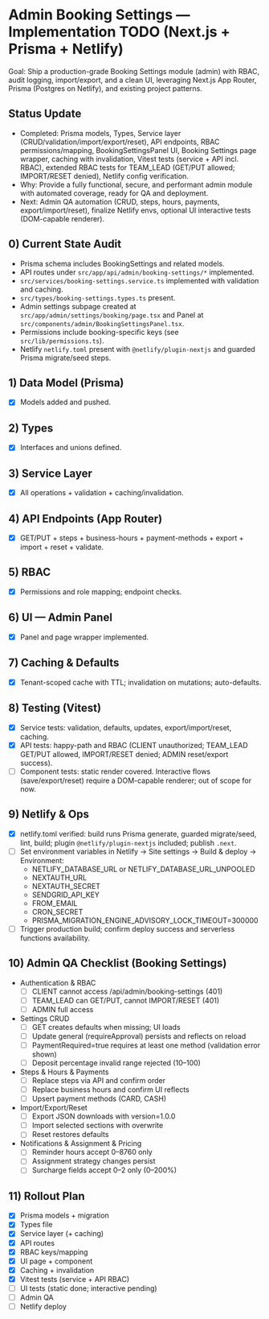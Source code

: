 # Admin Booking Settings — Implementation TODO (Next.js + Prisma + Netlify)

Goal: Ship a production-grade Booking Settings module (admin) with RBAC, audit logging, import/export, and a clean UI, leveraging Next.js App Router, Prisma (Postgres on Netlify), and existing project patterns.


## Status Update

- Completed: Prisma models, Types, Service layer (CRUD/validation/import/export/reset), API endpoints, RBAC permissions/mapping, BookingSettingsPanel UI, Booking Settings page wrapper, caching with invalidation, Vitest tests (service + API incl. RBAC), extended RBAC tests for TEAM_LEAD (GET/PUT allowed; IMPORT/RESET denied), Netlify config verification.
- Why: Provide a fully functional, secure, and performant admin module with automated coverage, ready for QA and deployment.
- Next: Admin QA automation (CRUD, steps, hours, payments, export/import/reset), finalize Netlify envs, optional UI interactive tests (DOM-capable renderer).


## 0) Current State Audit

- Prisma schema includes BookingSettings and related models.
- API routes under `src/app/api/admin/booking-settings/*` implemented.
- `src/services/booking-settings.service.ts` implemented with validation and caching.
- `src/types/booking-settings.types.ts` present.
- Admin settings subpage created at `src/app/admin/settings/booking/page.tsx` and Panel at `src/components/admin/BookingSettingsPanel.tsx`.
- Permissions include booking-specific keys (see `src/lib/permissions.ts`).
- Netlify `netlify.toml` present with `@netlify/plugin-nextjs` and guarded Prisma migrate/seed steps.


## 1) Data Model (Prisma)

- [x] Models added and pushed.

## 2) Types

- [x] Interfaces and unions defined.

## 3) Service Layer

- [x] All operations + validation + caching/invalidation.

## 4) API Endpoints (App Router)

- [x] GET/PUT + steps + business-hours + payment-methods + export + import + reset + validate.

## 5) RBAC

- [x] Permissions and role mapping; endpoint checks.

## 6) UI — Admin Panel

- [x] Panel and page wrapper implemented.

## 7) Caching & Defaults

- [x] Tenant-scoped cache with TTL; invalidation on mutations; auto-defaults.

## 8) Testing (Vitest)

- [x] Service tests: validation, defaults, updates, export/import/reset, caching.
- [x] API tests: happy-path and RBAC (CLIENT unauthorized; TEAM_LEAD GET/PUT allowed, IMPORT/RESET denied; ADMIN reset/export success).
- [ ] Component tests: static render covered. Interactive flows (save/export/reset) require a DOM-capable renderer; out of scope for now.

## 9) Netlify & Ops

- [x] netlify.toml verified: build runs Prisma generate, guarded migrate/seed, lint, build; plugin `@netlify/plugin-nextjs` included; publish `.next`.
- [ ] Set environment variables in Netlify → Site settings → Build & deploy → Environment:
  - NETLIFY_DATABASE_URL or NETLIFY_DATABASE_URL_UNPOOLED
  - NEXTAUTH_URL
  - NEXTAUTH_SECRET
  - SENDGRID_API_KEY
  - FROM_EMAIL
  - CRON_SECRET
  - PRISMA_MIGRATION_ENGINE_ADVISORY_LOCK_TIMEOUT=300000
- [ ] Trigger production build; confirm deploy success and serverless functions availability.

## 10) Admin QA Checklist (Booking Settings)

- Authentication & RBAC
  - [ ] CLIENT cannot access /api/admin/booking-settings (401)
  - [ ] TEAM_LEAD can GET/PUT, cannot IMPORT/RESET (401)
  - [ ] ADMIN full access
- Settings CRUD
  - [ ] GET creates defaults when missing; UI loads
  - [ ] Update general (requireApproval) persists and reflects on reload
  - [ ] PaymentRequired=true requires at least one method (validation error shown)
  - [ ] Deposit percentage invalid range rejected (10–100)
- Steps & Hours & Payments
  - [ ] Replace steps via API and confirm order
  - [ ] Replace business hours and confirm UI reflects
  - [ ] Upsert payment methods (CARD, CASH)
- Import/Export/Reset
  - [ ] Export JSON downloads with version=1.0.0
  - [ ] Import selected sections with overwrite
  - [ ] Reset restores defaults
- Notifications & Assignment & Pricing
  - [ ] Reminder hours accept 0–8760 only
  - [ ] Assignment strategy changes persist
  - [ ] Surcharge fields accept 0–2 only (0–200%)

## 11) Rollout Plan

- [x] Prisma models + migration
- [x] Types file
- [x] Service layer (+ caching)
- [x] API routes
- [x] RBAC keys/mapping
- [x] UI page + component
- [x] Caching + invalidation
- [x] Vitest tests (service + API RBAC)
- [ ] UI tests (static done; interactive pending)
- [ ] Admin QA
- [ ] Netlify deploy
